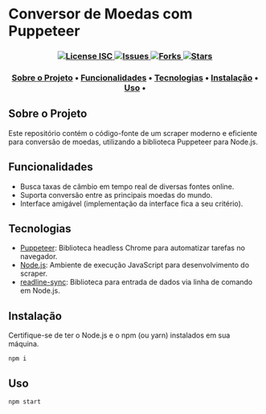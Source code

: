 # Conversor de Moedas com Puppeteer

<h3 align="center">
  <a href="https://opensource.org/licenses/ISC">
    <img src="https://img.shields.io/badge/License-ISC-blue.svg" alt="License ISC" />
  </a>
  <a href="https://github.com/tiloreboucas/poc-puppeteer-conversor-moeda/issues">
    <img src="https://img.shields.io/github/issues/tiloreboucas/poc-puppeteer-conversor-moeda.svg" alt="Issues" />
  </a>
  <a href="https://github.com/tiloreboucas/poc-puppeteer-conversor-moeda/network">
    <img src="https://img.shields.io/github/forks/tiloreboucas/poc-puppeteer-conversor-moeda.svg" alt="Forks" />
  </a>
  <a href="https://github.com/tiloreboucas/poc-puppeteer-conversor-moeda/stargazers">
    <img src="https://img.shields.io/github/stars/tiloreboucas/poc-puppeteer-conversor-moeda.svg" alt="Stars" />
  </a>
</h3>

<h3 align="center">
  <a href="#sobre-o-projeto">Sobre o Projeto</a> •
  <a href="#funcionalidades">Funcionalidades</a> •
  <a href="#tecnologias">Tecnologias</a> •
  <a href="#instalação">Instalação</a> •
  <a href="#uso">Uso</a> •
</h3>

## Sobre o Projeto

Este repositório contém o código-fonte de um scraper moderno e eficiente para conversão de moedas, utilizando a biblioteca Puppeteer para Node.js.

## Funcionalidades

* Busca taxas de câmbio em tempo real de diversas fontes online.
* Suporta conversão entre as principais moedas do mundo.
* Interface amigável (implementação da interface fica a seu critério).

## Tecnologias

* [Puppeteer](https://github.com/puppeteer/puppeteer): Biblioteca headless Chrome para automatizar tarefas no navegador.
* [Node.js](https://nodejs.org/en/): Ambiente de execução JavaScript para desenvolvimento do scraper.
* [readline-sync](https://github.com/SamVerschueren/readline-sync): Biblioteca para entrada de dados via linha de comando em Node.js.

## Instalação

Certifique-se de ter o Node.js e o npm (ou yarn) instalados em sua máquina.

`npm i`

## Uso

`npm start`
